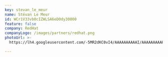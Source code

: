 ```yaml
---
key: stevan_le_meur
name: Stévan Le Meur
id: WCr1V33vb0cIZWLSA6eD0dy30000
feature: false
company: RedHat
companyLogo: /images/partners/redhat.png
photoUrl: >-
  https://lh4.googleusercontent.com/-5MR2dKC0vI4/AAAAAAAAAAI/AAAAAAAAAHg/FDrsTd69eCk/photo.jpg

---
```

